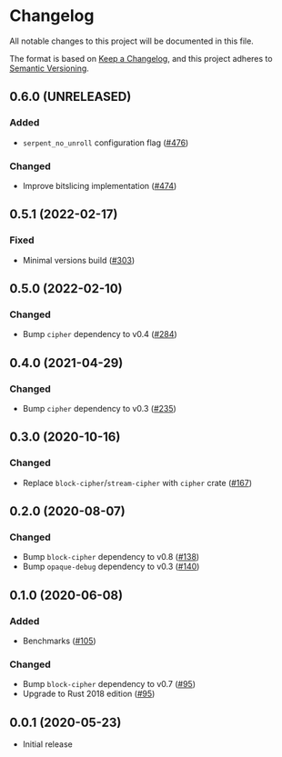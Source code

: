 # Changelog

All notable changes to this project will be documented in this file.

The format is based on [Keep a Changelog](https://keepachangelog.com/en/1.0.0/),
and this project adheres to [Semantic Versioning](https://semver.org/spec/v2.0.0.html).

## 0.6.0 (UNRELEASED)
### Added
- `serpent_no_unroll` configuration flag ([#476])

### Changed
- Improve bitslicing implementation ([#474])

[#474]: https://github.com/RustCrypto/block-ciphers/pull/474
[#476]: https://github.com/RustCrypto/block-ciphers/pull/476

## 0.5.1 (2022-02-17)
### Fixed
- Minimal versions build ([#303])

[#303]: https://github.com/RustCrypto/block-ciphers/pull/303

## 0.5.0 (2022-02-10)
### Changed
- Bump `cipher` dependency to v0.4 ([#284])

[#284]: https://github.com/RustCrypto/block-ciphers/pull/284

## 0.4.0 (2021-04-29)
### Changed
- Bump `cipher` dependency to v0.3 ([#235])

[#235]: https://github.com/RustCrypto/block-ciphers/pull/235

## 0.3.0 (2020-10-16)
### Changed
- Replace `block-cipher`/`stream-cipher` with `cipher` crate ([#167])

[#167]: https://github.com/RustCrypto/block-ciphers/pull/167

## 0.2.0 (2020-08-07)
### Changed
- Bump `block-cipher` dependency to v0.8 ([#138])
- Bump `opaque-debug` dependency to v0.3 ([#140])

[#138]: https://github.com/RustCrypto/block-ciphers/pull/138
[#140]: https://github.com/RustCrypto/block-ciphers/pull/140

## 0.1.0 (2020-06-08)
### Added
- Benchmarks ([#105])

### Changed
- Bump `block-cipher` dependency to v0.7 ([#95])
- Upgrade to Rust 2018 edition ([#95])

[#105]: https://github.com/RustCrypto/block-ciphers/pull/105
[#95]: https://github.com/RustCrypto/block-ciphers/pull/95

## 0.0.1 (2020-05-23)
- Initial release
